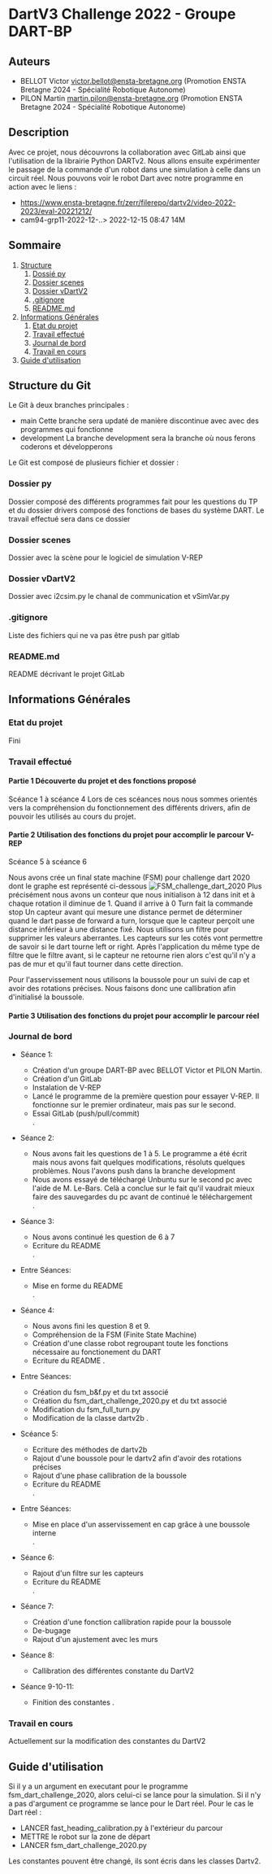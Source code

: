 # DartV3 Challenge 2022 - Groupe DART-BP

## Auteurs
- BELLOT Victor <victor.bellot@ensta-bretagne.org> (Promotion ENSTA Bretagne 2024 - Spécialité Robotique Autonome)
- PILON Martin <martin.pilon@ensta-bretagne.org> (Promotion ENSTA Bretagne 2024 - Spécialité Robotique Autonome)

## Description
Avec ce projet, nous découvrons la collaboration avec GitLab ainsi que l'utilisation de la librairie Python DARTv2.
Nous allons ensuite expérimenter le passage de la commande d'un robot dans une simulation à celle dans un circuit réel.
Nous pouvons voir le robot Dart avec notre programme en action avec le liens :
* https://www.ensta-bretagne.fr/zerr/filerepo/dartv2/video-2022-2023/eval-20221212/ 
* cam94-grp11-2022-12-..>	2022-12-15 08:47 	14M	 


## Sommaire
1. [Structure](#structure-du-git)
    1. [Dossié py](#dossier-py)
    2. [Dossier scenes](#dossier-scenes)
    3. [Dossier vDartV2](#dossier-vdartv2)
    4. [.gitignore](#gitignore)
    5. [README.md](#readmemd)
2. [Informations Générales](#informations-générales)
    1. [Etat du projet](#etat-du-projet)
    2. [Travail effectué](#travail-effectué)
    3. [Journal de bord](#journal-de-bord)
    4. [Travail en cours](#travail-en-cours)
3. [Guide d'utilisation](#guide-dutilisation)

## Structure du Git
Le Git à deux branches principales : 
* main
Cette branche sera updaté de manière discontinue avec avec des programmes qui fonctionne
* development
La branche development sera la branche où nous ferons coderons et développerons 

Le Git est composé de plusieurs fichier et dossier :

### Dossier py
Dossier composé des différents programmes fait pour les questions du TP et du dossier drivers composé des fonctions de bases du système DART. Le travail effectué sera dans ce dossier
### Dossier scenes
Dossier avec la scène pour le logiciel de simulation V-REP
### Dossier vDartV2
Dossier avec i2csim.py le chanal de communication et vSimVar.py 
### .gitignore
Liste des fichiers qui ne va pas être push par gitlab
### README.md
README décrivant le projet GitLab 

## Informations Générales
### Etat du projet

Fini

### Travail effectué

#### Partie 1 Découverte du projet et des fonctions proposé 
Scéance 1 à scéance 4
Lors de ces scéances nous nous sommes orientés vers la compréhension du fonctionnement des différents drivers, afin de pouvoir les utilisés au cours du projet.
#### Partie 2 Utilisation des fonctions du projet pour accomplir le parcour V-REP
Scéance 5 à scéance 6  

Nous avons crée un final state machine (FSM) pour challenge dart 2020 dont le graphe est représenté ci-dessous
![FSM_challenge_dart_2020](/uploads/6f07edb4bc6e7c8d6bdf8af6d3c9e016/FSM_challenge_dart_2020_V1.JPG)
Plus précisément nous avons un conteur que nous initialison à 12 dans init et à chaque rotation il diminue de 1. Quand il arrive à 0 Turn fait la commande stop
Un capteur avant qui mesure une distance permet de déterminer quand le dart passe de forward a turn, lorsque que le capteur perçoit une distance inférieur à une distance fixé. Nous utilisons un filtre pour supprimer les valeurs aberrantes. Les capteurs sur les cotés vont permettre de savoir si le dart tourne left or right. Après l'application du même type de filtre que le filtre avant, si le capteur ne retourne rien alors c'est qu'il n'y a pas de mur et qu'il faut tourner dans cette direction.  

Pour l'asservissement nous utilisons la boussole pour un suivi de cap et avoir des rotations précises. Nous faisons donc une callibration afin d'initialisé la boussole.

#### Partie 3 Utilisation des fonctions du projet pour accomplir le parcour réel

### Journal de bord

* Séance 1:
    * Création d'un groupe DART-BP avec BELLOT Victor et PILON Martin.
    * Création d'un GitLab 
    * Instalation de V-REP
    * Lancé le programme de la première question pour essayer V-REP. Il fonctionne sur le premier ordinateur, mais pas sur le second. 
    * Essai GitLab (push/pull/commit)  
.         
* Séance 2:
    * Nous avons fait les questions de 1 à 5. Le programme a été écrit mais nous avons fait quelques modifications, résoluts quelques problèmes. Nous l'avons push dans la branche development
    * Nous avons essayé de téléchargé Unbuntu sur le second pc avec l'aide de M. Le-Bars. Celà a conclue sur le fait qu'il vaudrait mieux faire des sauvegardes du pc avant de continué le téléchargement     
.    
* Séance 3:
    * Nous avons continué les question de 6 à 7
    * Ecriture du README  
.        
* Entre Séances:
    * Mise en forme du README  
.     
* Séance 4:
    * Nous avons fini les question 8 et 9.
    * Compréhension de la FSM (Finite State Machine)
    * Création d'une classe robot regroupant toute les fonctions nécessaire au fonctionement du DART
    * Ecriture du README
.
* Entre Séances:
    * Création du fsm_b&f.py et du txt associé
    * Création du fsm_dart_challenge_2020.py et du txt associé
    * Modification du fsm_full_turn.py
    * Modification de la classe dartv2b 
.              
* Scéance 5:
    * Ecriture des méthodes de dartv2b
    * Rajout d'une boussole pour le dartv2 afin d'avoir des rotations précises 
    * Rajout d'une phase callibration de la boussole
    * Ecriture du README   
.
* Entre Séances:
    * Mise en place d'un asservissement en cap grâce à une boussole interne       
.     
* Séance 6:
    * Rajout d'un filtre sur les capteurs 
    * Ecriture du README   
.        
* Séance 7:
    * Création d'une fonction callibration rapide pour la boussole
    * De-bugage 
    * Rajout d'un ajustement avec les murs 

* Séance 8:
    * Callibration des différentes constante du DartV2

* Séance 9-10-11:
    * Finition des constantes
.
### Travail en cours

Actuellement sur la modification des constantes du DartV2


## Guide d'utilisation

Si il y a un argument en executant pour le programme fsm_dart_challenge_2020, alors celui-ci se lance pour la simulation. Si il n'y a pas d'argument ce programme se lance pour le Dart réel.
Pour le cas le Dart réel :
* LANCER fast_heading_calibration.py à l'extérieur  du parcour
* METTRE le robot sur la zone de départ
* LANCER fsm_dart_challenge_2020.py 

Les constantes pouvent être changé, ils sont écris dans les classes Dartv2.
